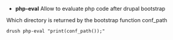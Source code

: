 * **php-eval**
Allow to evaluate php code after drupal bootstrap   

Which directory is returned by the bootstrap function conf_path   
````
drush php-eval "print(conf_path());"
````